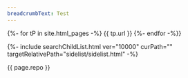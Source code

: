 ```yaml
---
breadcrumbText: Test
---
```

{%- for tP in site.html_pages -%}
    {{ tp.url }}
{%- endfor -%}}

{%- include searchChildList.html ver="10000" curPath="" targetRelativePath="sidelist/sidelist.html" -%}

{{ page.repo }}
